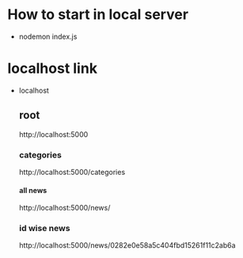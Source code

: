 # How to start in local server

- nodemon index.js

# localhost link

- localhost
  ## root
  http://localhost:5000
  ### categories
  http://localhost:5000/categories
  #### all news
  http://localhost:5000/news/
  ### id wise news
  http://localhost:5000/news/0282e0e58a5c404fbd15261f11c2ab6a
